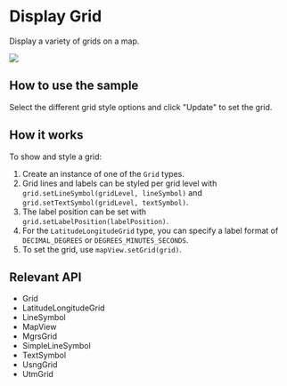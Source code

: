 # Display Grid

Display a variety of grids on a map.

![]("DisplayGrid.png)

## How to use the sample

Select the different grid style options and click "Update" to set the grid.

## How it works

To show and style a grid:


  1. Create an instance of one of the `Grid` types.
  2. Grid lines and labels can be styled per grid level with `grid.setLineSymbol(gridLevel, lineSymbol)` 
  and `grid.setTextSymbol(gridLevel, textSymbol)`.
  3. The label position can be set with `grid.setLabelPosition(labelPosition)`.
  4. For the `LatitudeLongitudeGrid` type, you can specify a label format of `DECIMAL_DEGREES`
   or `DEGREES_MINUTES_SECONDS`.
   5. To set the grid, use `mapView.setGrid(grid)`.


## Relevant API


  * Grid
  * LatitudeLongitudeGrid
  * LineSymbol
  * MapView
  * MgrsGrid
  * SimpleLineSymbol
  * TextSymbol
  * UsngGrid
  * UtmGrid

